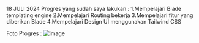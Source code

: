 18 JULI 2024 
Progres yang sudah saya lakukan : 
1.Mempelajari Blade templating engine
2.Mempelajari Routing bekerja
3.Mempelajari fitur yang diberikan Blade
4.Mempelajari Design UI menggunakan Tailwind CSS

Foto Progres : 
![image](https://github.com/user-attachments/assets/4f6321c4-ea1a-4e26-a325-aad3ef39f7d7)
